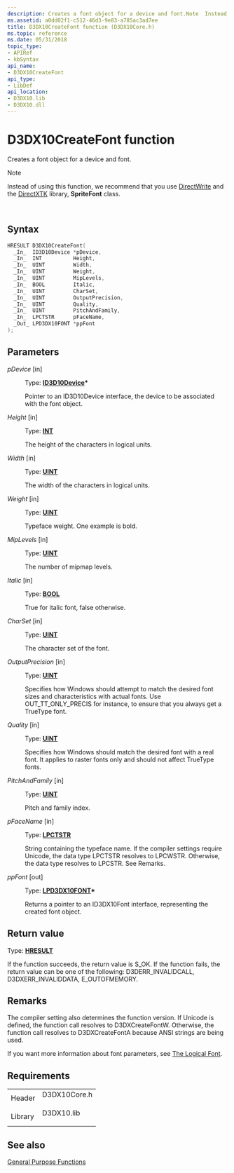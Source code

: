 ```yaml
---
description: Creates a font object for a device and font.Note  Instead of using this function, we recommend that you use DirectWrite and the DirectXTK library, SpriteFont class.
ms.assetid: a0dd02f1-c512-46d3-9e83-a785ac3ad7ee
title: D3DX10CreateFont function (D3DX10Core.h)
ms.topic: reference
ms.date: 05/31/2018
topic_type: 
- APIRef
- kbSyntax
api_name: 
- D3DX10CreateFont
api_type: 
- LibDef
api_location: 
- D3DX10.lib
- D3DX10.dll
---
```


# D3DX10CreateFont function

Creates a font object for a device and font.

> [!Note]  
> Instead of using this function, we recommend that you use [DirectWrite](../directwrite/direct-write-portal.md) and the [DirectXTK](https://github.com/Microsoft/DirectXTK) library, **SpriteFont** class.

 

## Syntax


```C++
HRESULT D3DX10CreateFont(
  _In_  ID3D10Device *pDevice,
  _In_  INT          Height,
  _In_  UINT         Width,
  _In_  UINT         Weight,
  _In_  UINT         MipLevels,
  _In_  BOOL         Italic,
  _In_  UINT         CharSet,
  _In_  UINT         OutputPrecision,
  _In_  UINT         Quality,
  _In_  UINT         PitchAndFamily,
  _In_  LPCTSTR      pFaceName,
  _Out_ LPD3DX10FONT *ppFont
);
```



## Parameters

<dl> <dt>

*pDevice* \[in\]
</dt> <dd>

Type: **[**ID3D10Device**](/windows/desktop/api/D3D10/nn-d3d10-id3d10device)\***

Pointer to an ID3D10Device interface, the device to be associated with the font object.

</dd> <dt>

*Height* \[in\]
</dt> <dd>

Type: **[**INT**](../winprog/windows-data-types.md)**

The height of the characters in logical units.

</dd> <dt>

*Width* \[in\]
</dt> <dd>

Type: **[**UINT**](../winprog/windows-data-types.md)**

The width of the characters in logical units.

</dd> <dt>

*Weight* \[in\]
</dt> <dd>

Type: **[**UINT**](../winprog/windows-data-types.md)**

Typeface weight. One example is bold.

</dd> <dt>

*MipLevels* \[in\]
</dt> <dd>

Type: **[**UINT**](../winprog/windows-data-types.md)**

The number of mipmap levels.

</dd> <dt>

*Italic* \[in\]
</dt> <dd>

Type: **[**BOOL**](../winprog/windows-data-types.md)**

True for italic font, false otherwise.

</dd> <dt>

*CharSet* \[in\]
</dt> <dd>

Type: **[**UINT**](../winprog/windows-data-types.md)**

The character set of the font.

</dd> <dt>

*OutputPrecision* \[in\]
</dt> <dd>

Type: **[**UINT**](../winprog/windows-data-types.md)**

Specifies how Windows should attempt to match the desired font sizes and characteristics with actual fonts. Use OUT\_TT\_ONLY\_PRECIS for instance, to ensure that you always get a TrueType font.

</dd> <dt>

*Quality* \[in\]
</dt> <dd>

Type: **[**UINT**](../winprog/windows-data-types.md)**

Specifies how Windows should match the desired font with a real font. It applies to raster fonts only and should not affect TrueType fonts.

</dd> <dt>

*PitchAndFamily* \[in\]
</dt> <dd>

Type: **[**UINT**](../winprog/windows-data-types.md)**

Pitch and family index.

</dd> <dt>

*pFaceName* \[in\]
</dt> <dd>

Type: **[**LPCTSTR**](../winprog/windows-data-types.md)**

String containing the typeface name. If the compiler settings require Unicode, the data type LPCTSTR resolves to LPCWSTR. Otherwise, the data type resolves to LPCSTR. See Remarks.

</dd> <dt>

*ppFont* \[out\]
</dt> <dd>

Type: **[**LPD3DX10FONT**](id3dx10font.md)\***

Returns a pointer to an ID3DX10Font interface, representing the created font object.

</dd> </dl>

## Return value

Type: **[**HRESULT**](https://msdn.microsoft.com/library/Bb401631(v=MSDN.10).aspx)**

If the function succeeds, the return value is S\_OK. If the function fails, the return value can be one of the following: D3DERR\_INVALIDCALL, D3DXERR\_INVALIDDATA, E\_OUTOFMEMORY.

## Remarks

The compiler setting also determines the function version. If Unicode is defined, the function call resolves to D3DXCreateFontW. Otherwise, the function call resolves to D3DXCreateFontA because ANSI strings are being used.

If you want more information about font parameters, see [The Logical Font](/previous-versions//ms533985(v=vs.85)).

## Requirements



|                    |                                                                                         |
|--------------------|-----------------------------------------------------------------------------------------|
| Header<br/>  | <dl> <dt>D3DX10Core.h</dt> </dl> |
| Library<br/> | <dl> <dt>D3DX10.lib</dt> </dl>   |



## See also

<dl> <dt>

[General Purpose Functions](d3d10-graphics-reference-d3dx10-functions-general-purpose.md)
</dt> </dl>

 

 
